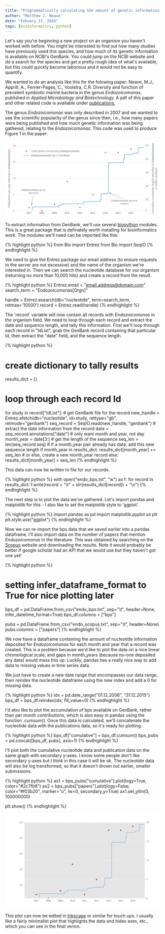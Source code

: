 ```yaml
---
title: "Programmatically calculating the amount of genetic information available in GenBank for a particular organism"
author: "Matthew J. Neave"
date: "Febuary 17, 2016"
tags: [bioinformatics, python]
---
```


Let's say you're beginning a new project on an organism you haven't worked with before. 
You might be interested to find out how many studies have previously used this species, and how much of its genetic information is available on NCBI's GenBank.
You could jump on the NCBI website and do a search for the species and get a pretty rough idea of what's available, but this could quickly become laborious and it would not be easy to quantify.

We wanted to do an analysis like this for the folowing paper: Neave, M.J., Apprill, A., Ferrier-Pages, C., Voolstra, C.R. Diversity and function of prevalent symbiotic marine bacteria in the genus <i>Endozoicomonas</i>, published in <i>Applied Microbiology and Biotechnology.</i>
A pdf of this paper and other related code is available under [publications.](../publications)

The genus <i>Endozoicomonas</i> was only described in 2007 and we wanted to see the scientific popularity of the genus since then, i.e., how many papers were being published and how much genetic information was being gathered, relating to the <i>Endozoicomonas</i>.
This code was used to produce Figure 1 in the paper:

![endo_ncbi](https://github.com/neavemj/neavemj.github.io/blob/master/_posts/endo_review/endo_data.png/?raw=true)

To extract information from GenBank, we'll use several [biopython](http://biopython.org/) modules. 
This is a great package that is definately worth installing for bioinformatics work. 
The modules we'll need can be imported like this:

{% highlight python %}
from Bio import Entrez
from Bio import SeqIO
{% endhighlight %} 

We need to give the Entrez package our email address (to ensure requests to the server are not excessive) and the name of the organism we're interested in. Then we can search the nucleotide database for our organism (returning no more than 10,000 hits) and create a record from the result.

{% highlight python %}
Entrez.email = "email.address@domain.com"
search_term = "Endozoicomonas[Orgn]"

handle = Entrez.esearch(db="nucleotide", term=search_term, retmax='10000')
record = Entrez.read(handle)
{% endhighlight %}

The 'record' variable will now contain all records with <i>Endozoicomonas</i> in the organism field. 
We need to loop through each record and extract the date and sequence length, and tally this information.
First we'll loop through each record in "IdList", grab the GenBank record containing that particular Id, then extract the "date" field, and the sequence length.

{% highlight python %}
# create dictionary to tally results
results_dict = {}

# loop through each record Id
for study in record["IdList"]:
    # get GenBank file for the record
    new_handle = Entrez.efetch(db="nucleotide", id=study, rettype="gb",
            retmode="genbank")
    seq_record = SeqIO.read(new_handle, "genbank")
    # extract the date information from the record
    date = seq_record.annotations["date"]
    # only want month and year, not day
    month_year = date[3:]
    # get the length of the sequence
    seq_len = len(seq_record.seq)
    # if a month_year pair already has data, add this new sequence length 
    if month_year in results_dict:
        results_dict[month_year] += seq_len
    # or else, create a new month_year record
    else:
        results_dict[month_year] = seq_len
{% endhighlight %}

This data can now be written to file for our records.

{% highlight python %}
with open("endo_bps.txt", "w") as f:
    for record in results_dict:
	f.write(record + "\t" + str(results_dict[record]) + "\n")
{% endhighlight %}

The next step is to plot the data we've gathered. 
Let's import pandas and matplotlib for this - I also like to set the matplotlib style to 'ggplot'.

{% highlight python %}
import pandas as pd
import matplotlib.pyplot as plt
plt.style.use("ggplot")
{% endhighlight %}

Now we can re-import the bps data that we saved earlier into a pandas dataframe.
I'll also import data on the number of papers that mention <i>Endozoicomonas</i> in the literature.
This was obtained by searching on the [Scopus](https://www.scopus.com/) website and downloading the results. 
Note it would probably be better if google scholar had an API that we would use but they haven't got one yet!

{% highlight python %}
# setting infer_dataframe_format to True for nice plotting later
bps_df = pd.DataFrame.from_csv("endo_bps.txt", sep="\t", header=None,
        infer_datetime_format=True)
bps_df.columns = ["bps"]

pubs = pd.DataFrame.from_csv("endo_scopus.txt", sep="\t", header=None)
pubs.columns = ["papers"]
{% endhighlight %}

We now have a dataframe containing the amount of nucleotide information deposited for <i>Endozoicomonas</i> for each month and year that a record was created. 
This is a problem because we'd like to plot the data on a nice linear chronological scale, and gaps in month_years (because no-one deposited any data) would mess this up.
Luckily, pandas has a really nice way to add data to missing values in time series data.

We just have to create a new date range that encompasses our data range, then reindex the nucleotide dataframe using the new index and add a 0 for missing data.

{% highlight python %}
idx = pd.date_range("01.12.2006", "31.12.2015")
bps_df = bps_df.reindex(idx, fill_value=0)
{% endhighlight %}

I'd also like to plot the accumulation of bps available on GenBank, rather than per month contributions, which is also easy in pandas using the function .cumsum().
Once this data is calculated, we'll concatenate the nucleotide data with the publications data, so it's ready for plotting. 

{% highlight python %}
bps_df["cumulative"] = bps_df.cumsum()
bps_pubs = pd.concat([bps_df, pubs], axis=1)
{% endhighlight %}

I'll plot both the cumulative nucleotide data and publication data on the same graph with secondary y-axes. 
I know some people don't like secondary y-axes but I think in this case it will be ok.
The nucleotide data will also be log transformed, so that it doesn't drown out earlier, smaller submissions.

{% highlight python %}
ax1 = bps_pubs["cumulative"].plot(logy=True, color="#2c7fb8")
ax2 = bps_pubs["papers"].plot(logy=False, color="#f03b20", marker="o", lw=0, 
	secondary_y=True)
ax1.set_ylim(0, 100000000)

plt.show()
{% endhighlight %}

![endo_ncbi](https://github.com/neavemj/neavemj.github.io/blob/master/_posts/endo_review/endo_data_raw.png/?raw=true)

This plot can now be edited in [Inkscape](//inkscape.org) or similar for touch ups.
I usually like a fairly minimalist plot that highlights the data and hides axes, etc., which you can see in the final verion.


